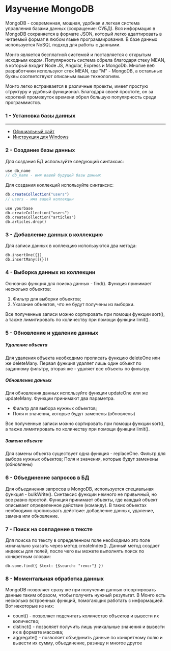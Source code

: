 #  Изучение MongoDB

MongoDB - современная, мощная, удобная и легкая система управления базами данных (сокращение: СУБД). Вся информация в MongoDB сохраняется в формате JSON, который легко адаптировать в читаемый формат в любом языке программирования. В базе данных используется NoSQL подход для работы с данными.

Монго является бесплатной системой и поставляется с открытым исходным кодом. Популярность система обрела благодаря стеку MEAN, в который входит Node JS, Angular, Express и MongoDb. Многие веб разработчики используют стек MEAN, где "M" - MongoDB, а остальные буквы соответствуют описаным выше технологиям.

Монго легко встраивается в различные проекты, имеет простую структуру и удобный функционал. Благодаря своей простоте, он за короткий промежуток времени обрел большую популярность среди программистов.


### 1 - Установка базы данных

---

- [Официальный сайт](https://www.mongodb.com/)
- [Инструкция для Windows](https://docs.mongodb.com/manual/tutorial/install-mongodb-on-windows/)


### 2 - Создание базы данных

Для создания БД используйте следующий синтаксис:
```js
use db_name
// db_name - имя вашей будущей базы данных 
```

Для создания коллекций используйте синтаксис:
```js
db.createCollection("users")
// users - имя вашей коллекции
```
```
use yourbase
db.createCollection("users")
db.createCollection("articles")
db.articles.drop()
```

### 3 - Добавление данных в коллекцию

Для записи данных в коллекцию используются два метода:
```
db.insertOne({})
db.insertMany([{}])
```
### 4 - Выборка данных из коллекции
Основная функция для поиска данных - find(). Функция принимает несколько объектов:

1. Фильтр для выборки объектов;
2. Указание объектов, что не будут получены из выборки.

Все полученные записи можно сортировать при помощи функции sort(), а также лимитировать по количеству при помощи функции limit().

### 5 - Обновление и удаление данных

##### Удаление объекта
Для удаления объекта необходимо прописать функцию deleteOne или же deleteMany. Первая функция удаляет лишь один объект по заданному фильтру, вторая же - удаляет все объекты по фильтру.

##### Обновление данных
Для обновления данных используйте функции updateOne или же updateMany. Функции принимают два параметра.

- Фильтр для выбора нужных объектов;
- Поля и значения, которые будут заменены (обновлены)

Все полученные записи можно сортировать при помощи функции sort(), а также лимитировать по количеству при помощи функции limit().

##### Замена объекта
Для замены объекта существует одна функция - replaceOne.
Фильтр для выбора нужных объектов;
Поля и значения, которые будут заменены (обновлены)

### 6 - Объединение запросов в БД
Для объединения запросов в MongoDB, используется специальная функция - bulkWrite(). Синтаксис функции немного не привычный, но все равно простой. 
Функция принимает объекты, где каждый объект описывает определенное действие (команду). В таких объектах необходимо прописывать действие: добавление данных, удаление, замена или обновление.

### 7 - Поиск на совпадение в тексте
Для поиска по тексту в определенном поле необходимо это поле изначально указать через метод createIndex(). Данный метод создает индексы для полей, после чего вы можете выполнять поиск по конкретным словам:
```
db.some.find({ $text: {$search: "текст"} })
```

### 8 - Моментальная обработка данных

MongoDB позволяет сразу же при получении данных отсортировать данные таким образом, чтобы получить нужный результат.
В Монго есть несколько встроенных функций, помогающих работать с информацией. Вот некоторые из них:
- count() - позволяет подсчитать количество объектов и вывести их количество;
- distinct() - позволяет получить лишь уникальные значения и вывести их в формате массива;
- aggregate() - позволяет объединить данные по конкретному полю и вывести их сумму, объединение, разницу и многое другое

